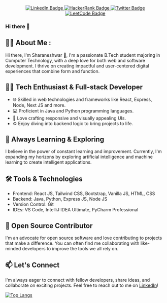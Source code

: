 <div id="header" align="center">
  <div id="badges">
    <a href="https://www.linkedin.com/in/sharaneshwar-punjal">
      <img src="https://img.shields.io/badge/LinkedIn-blue?style=for-the-badge&logo=linkedin&logoColor=white" alt="LinkedIn Badge"/>
    </a>
    <a href="https://www.hackerrank.com/sharaneshwar">
      <img src="https://img.shields.io/badge/Hackerrank-darkgreen?style=for-the-badge&logo=hackerrank&logoColor=white" alt="HackerRank Badge"/>
    </a>
    <a href="https://twitter.com/Sharan_2208">
      <img src="https://img.shields.io/badge/Twitter-grey?style=for-the-badge&logo=twitter&logoColor=white" alt="Twitter Badge"/>
    </a>
    <a href="https://leetcode.com/punjalsharaneshwar">
      <img src="https://img.shields.io/badge/Leetcode-yellow?style=for-the-badge&logo=leetcode&logoColor=white" alt="LeetCode Badge"/>
    </a>
  </div>
  <img src="https://komarev.com/ghpvc/?username=Sharaneshwar&style=flat-round&color=red" alt=""/>
</div>

### Hi there 👋

## 👨‍💻 About Me :

Hi there, I'm Sharaneshwar 👋, I'm a passionate B.Tech student majoring in Computer Technology, with a deep love for both web and software development. I thrive on creating impactful and user-centered digital experiences that combine form and function.

## 👨‍💻 Tech Enthusiast & Full-stack Developer

- 🌐 Skilled in web technologies and frameworks like React, Express, Node, Next JS and more.
- 💻 Proficient in Java and Python programming languages.
- 🎨 Love crafting responsive and visually appealing UIs.
- ⚙️ Enjoy diving into backend logic to bring projects to life.

## 🚀 Always Learning & Exploring

I believe in the power of constant learning and improvement. Currently, I'm expanding my horizons by exploring artificial intelligence and machine learning to create intelligent applications.

## 🛠️ Tools & Technologies

- Frontend: React JS, Tailwind CSS, Bootstrap, Vanilla JS, HTML, CSS 
- Backend: Java, Python, Express JS, Node JS
- Version Control: Git
- IDEs: VS Code, IntelliJ IDEA Ultimate, PyCharm Professional

## 🌟 Open Source Contributor

I'm an advocate for open source software and love contributing to projects that make a difference. You can often find me collaborating with like-minded developers to improve the tools we all rely on.

## 📫 Let's Connect

I'm always eager to connect with fellow developers, share ideas, and collaborate on exciting projects. Feel free to reach out to me on [LinkedIn](https://www.linkedin.com/in/sharaneshwar-punjal/)!

[![Top Langs](https://github-readme-stats.vercel.app/api/top-langs/?username=Sharaneshwar&layout=compact&theme=vision-friendly-dark)](https://github.com/anuraghazra/github-readme-stats)

<!--
**Sharaneshwar/Sharaneshwar** is a ✨ _special_ ✨ repository because its `README.md` (this file) appears on your GitHub profile.

Here are some ideas to get you started:

- 🔭 I’m currently working on ...
- 🌱 I’m currently learning ...
- 👯 I’m looking to collaborate on ...
- 🤔 I’m looking for help with ...
- 💬 Ask me about ...
- 📫 How to reach me: ...
- 😄 Pronouns: ...
- ⚡ Fun fact: ...
-->
